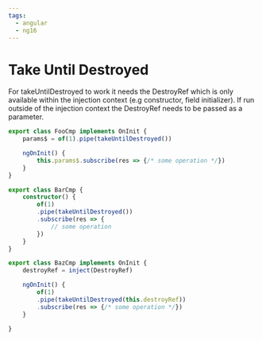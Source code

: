 ```yaml
---
tags:
  - angular
  - ng16
---
```

# Take Until Destroyed

For takeUntilDestroyed to work it needs the DestroyRef which is only available within the injection context (e.g constructor, field initializer). If run outside of the injection context the DestroyRef needs to be passed as a parameter.

```typeScript
export class FooCmp implements OnInit {
    params$ = of(1).pipe(takeUntilDestroyed())

    ngOnInit() {
        this.params$.subscribe(res => {/* some operation */})
    }
}

export class BarCmp {
    constructor() {
        of(1)
        .pipe(takeUntilDestroyed())
        .subscribe(res => {
            // some operation
        })
    }
}

export class BazCmp implements OnInit {
    destroyRef = inject(DestroyRef)

    ngOnInit() {
        of(1)
        .pipe(takeUntilDestroyed(this.destroyRef))
        .subscribe(res => {/* some operation */})
    }

}
```

